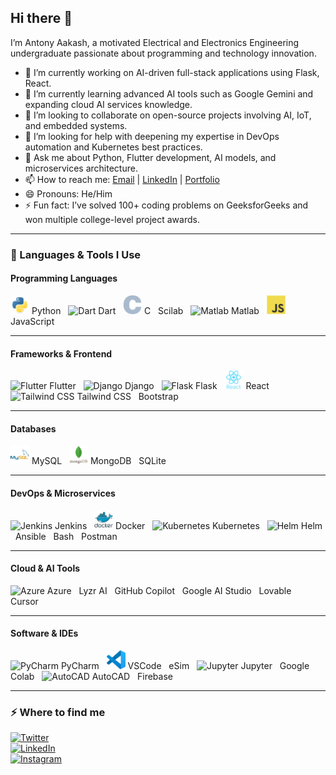 ## Hi there 👋

I’m Antony Aakash, a motivated Electrical and Electronics Engineering undergraduate passionate about programming and technology innovation. 

- 🔭 I’m currently working on AI-driven full-stack applications using Flask, React.
- 🌱 I’m currently learning advanced AI tools such as Google Gemini and expanding cloud AI services knowledge.
- 👯 I’m looking to collaborate on open-source projects involving AI, IoT, and embedded systems.
- 🤔 I’m looking for help with deepening my expertise in DevOps automation and Kubernetes best practices.
- 💬 Ask me about Python, Flutter development, AI models, and microservices architecture.
- 📫 How to reach me: [Email](mailto:aakash2005s@gmail.com) | [LinkedIn](https://www.linkedin.com/in/antony-aakash-s) | [Portfolio](https://www.aakashas25.github.io/antony-aakash-s/)
- 😄 Pronouns: He/Him
- ⚡ Fun fact: I’ve solved 100+ coding problems on GeeksforGeeks and won multiple college-level project awards.

---

### 🚀 Languages & Tools I Use

#### Programming Languages  
<img src="https://raw.githubusercontent.com/devicons/devicon/master/icons/python/python-original.svg" alt="Python" width="30"/> Python &nbsp;
<img src="https://www.vectorlogo.zone/logos/dartlang/dartlang-icon.svg" alt="Dart" width="30"/> Dart &nbsp;
<img src="https://raw.githubusercontent.com/devicons/devicon/master/icons/c/c-original.svg" alt="C" width="30"/> C &nbsp;
Scilab &nbsp;
<img src="https://upload.wikimedia.org/wikipedia/commons/2/21/Matlab_Logo.png" alt="Matlab" width="30"/> Matlab &nbsp;
<img src="https://raw.githubusercontent.com/devicons/devicon/master/icons/javascript/javascript-original.svg" alt="JavaScript" width="30"/> JavaScript  

---

#### Frameworks & Frontend  
<img src="https://www.vectorlogo.zone/logos/flutterio/flutterio-icon.svg" alt="Flutter" width="30"/> Flutter &nbsp;
<img src="https://cdn.worldvectorlogo.com/logos/django.svg" alt="Django" width="30"/> Django &nbsp;
<img src="https://www.vectorlogo.zone/logos/pocoo_flask/pocoo_flask-icon.svg" alt="Flask" width="30"/> Flask &nbsp;
<img src="https://raw.githubusercontent.com/devicons/devicon/master/icons/react/react-original-wordmark.svg" alt="React" width="30"/> React &nbsp;
<img src="https://www.vectorlogo.zone/logos/tailwindcss/tailwindcss-icon.svg" alt="Tailwind CSS" width="30"/> Tailwind CSS &nbsp;
Bootstrap  

---

#### Databases  
<img src="https://raw.githubusercontent.com/devicons/devicon/master/icons/mysql/mysql-original-wordmark.svg" alt="MySQL" width="30"/> MySQL &nbsp;
<img src="https://raw.githubusercontent.com/devicons/devicon/master/icons/mongodb/mongodb-original-wordmark.svg" alt="MongoDB" width="30"/> MongoDB &nbsp;
SQLite  

---

#### DevOps & Microservices  
<img src="https://www.vectorlogo.zone/logos/jenkins/jenkins-icon.svg" alt="Jenkins" width="30"/> Jenkins &nbsp;
<img src="https://raw.githubusercontent.com/devicons/devicon/master/icons/docker/docker-original-wordmark.svg" alt="Docker" width="30"/> Docker &nbsp;
<img src="https://www.vectorlogo.zone/logos/kubernetes/kubernetes-icon.svg" alt="Kubernetes" width="30"/> Kubernetes &nbsp;
<img src="https://helm.sh/img/helm.svg" alt="Helm" width="30"/> Helm &nbsp;
Ansible &nbsp;
Bash &nbsp;
Postman  

---

#### Cloud & AI Tools  
<img src="https://www.vectorlogo.zone/logos/microsoft_azure/microsoft_azure-icon.svg" alt="Azure" width="30"/> Azure &nbsp;
Lyzr AI &nbsp;
GitHub Copilot &nbsp;
Google AI Studio &nbsp;
Lovable &nbsp;
Cursor  

---

#### Software & IDEs  
<img src="https://resources.jetbrains.com/storage/products/pycharm/img/meta/pycharm_logo_300x300.png" alt="PyCharm" width="30"/> PyCharm &nbsp;
<img src="https://raw.githubusercontent.com/devicons/devicon/master/icons/vscode/vscode-original.svg" alt="VSCode" width="30"/> VSCode &nbsp;
eSim &nbsp;
<img src="https://jupyter.org/assets/homepage/main-logo.svg" alt="Jupyter" width="30"/> Jupyter &nbsp;
Google Colab &nbsp;
<img src="https://cdn.worldvectorlogo.com/logos/autocad-1.svg" alt="AutoCAD" width="30"/> AutoCAD &nbsp;
Firebase 






---

### ⚡️ Where to find me

[![Twitter](https://img.shields.io/badge/twitter-x?style=for-the-badge&logo=x&logoColor=white&color=%230f1419)](https://x.com/AakashAS22)  
[![LinkedIn](https://img.shields.io/badge/linkedin-logo?style=for-the-badge&logo=linkedin&logoColor=white&color=%230a77b6)](https://www.linkedin.com/in/antony-aakash-s)  
[![Instagram](https://img.shields.io/badge/instagram-logo?style=for-the-badge&logo=instagram&logoColor=white&color=%23F35369)](https://www.instagram.com/_aakash_22_)
